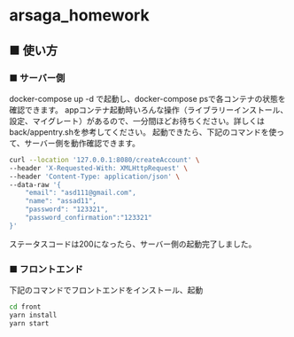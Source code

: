 # arsaga_homework


## ■ 使い方
### ■ サーバー側
docker-compose up -d で起動し、docker-compose psで各コンテナの状態を確認できます。
appコンテナ起動時いろんな操作（ライブラリーインストール、設定、マイグレート）があるので、一分間ほどお待ちください。詳しくはback/appentry.shを参考してください。
起動できたら、下記のコマンドを使って、サーバー側を動作確認できます。
```bash
curl --location '127.0.0.1:8080/createAccount' \
--header 'X-Requested-With: XMLHttpRequest' \
--header 'Content-Type: application/json' \
--data-raw '{
    "email": "asd111@gmail.com",
    "name": "assad11",
    "password": "123321",
    "password_confirmation":"123321"
}'
```
ステータスコードは200になったら、サーバー側の起動完了しました。

### ■ フロントエンド
下記のコマンドでフロントエンドをインストール、起動
```bash
cd front
yarn install
yarn start
```